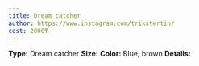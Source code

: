```yaml
---
title: Dream catcher
author: https://www.instagram.com/trikstertin/
cost: 2000₸
---
```

**Type:** Dream catcher
**Size:**
**Color:** Blue, brown
**Details:**
